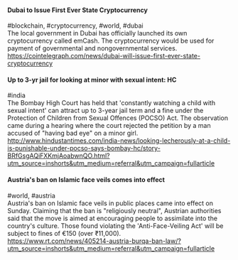 
#### Dubai to Issue First Ever State Cryptocurrency
#blockchain, #cryptocurrency, #world, #dubai  
The local government in Dubai has officially launched its own cryptocurrency called emCash. The cryptocurrency would be used for payment of governmental and nongovernmental services.  
https://cointelegraph.com/news/dubai-will-issue-first-ever-state-cryptocurrency

#### Up to 3-yr jail for looking at minor with sexual intent: HC
#india  
The Bombay High Court has held that 'constantly watching a child with sexual intent' can attract up to 3-year jail term and a fine under the Protection of Children from Sexual Offences (POCSO) Act. The observation came during a hearing where the court rejected the petition by a man accused of "having bad eye" on a minor girl.  
http://www.hindustantimes.com/india-news/looking-lecherously-at-a-child-is-punishable-under-pocso-says-bombay-hc/story-BRfGsgAQiFXKmjAoabwnQO.html?utm_source=inshorts&utm_medium=referral&utm_campaign=fullarticle

#### Austria's ban on Islamic face veils comes into effect
#world, #austria  
Austria's ban on Islamic face veils in public places came into effect on Sunday. Claiming that the ban is "religiously neutral", Austrian authorities said that the move is aimed at encouraging people to assimilate into the country's culture. Those found violating the 'Anti-Face-Veiling Act' will be subject to fines of €150 (over ₹11,000).  
https://www.rt.com/news/405214-austria-burqa-ban-law/?utm_source=inshorts&utm_medium=referral&utm_campaign=fullarticle
